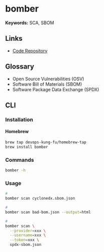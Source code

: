 # bomber

**Keywords:** SCA, SBOM

## Links

- [Code Repository](https://github.com/devops-kung-fu/bomber)

## Glossary

- Open Source Vulnerabilities (OSV)
- Software Bill of Materials (SBOM)
- Software Package Data Exchange (SPDX)

## CLI

### Installation

#### Homebrew

```sh
brew tap devops-kung-fu/homebrew-tap
brew install bomber
```

### Commands

```sh
bomber -h
```

### Usage

```sh
#
bomber scan cyclonedx.sbom.json

#
bomber scan bad-bom.json --output=html

#
bomber scan \
  --provider=xxx \
  --username=xxx \
  --token=xxx \
  spdx-sbom.json
```

<!-- ### Tips -->

<!-- #### Autocomplete

For Bash or Zsh, put something like this in your `$HOME/.bashrc` or `$HOME/.zshrc`:

```sh
# bomber
source <(bomber completion zsh) # bash
```

```sh
source ~/.zshrc
``` -->
